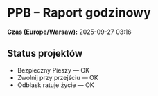 # PPB – Raport godzinowy
**Czas (Europe/Warsaw):** 2025-09-27 03:16

## Status projektów
- Bezpieczny Pieszy — OK
- Zwolnij przy przejściu — OK
- Odblask ratuje życie — OK

